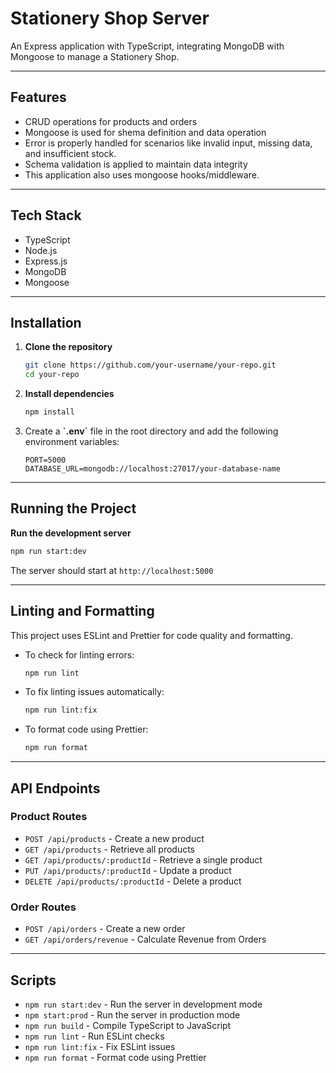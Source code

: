 # Stationery Shop Server

An Express application with TypeScript, integrating MongoDB with Mongoose to manage a Stationery Shop.

---

## Features

- CRUD operations for products and orders
- Mongoose is used for shema definition and data operation
- Error is properly handled for scenarios like invalid input, missing data, and insufficient stock.
- Schema validation is applied to maintain data integrity
- This application also uses mongoose hooks/middleware.

---

## Tech Stack

- TypeScript
- Node.js
- Express.js
- MongoDB
- Mongoose

---

## Installation

1. **Clone the repository**

   ```sh
   git clone https://github.com/your-username/your-repo.git
   cd your-repo
   ```

2. **Install dependencies**

   ```sh
   npm install
   ```

3. Create a **\`.env\`** file in the root directory and add the following environment variables:

   ```env
   PORT=5000
   DATABASE_URL=mongodb://localhost:27017/your-database-name
   ```

---

## Running the Project

**Run the development server**

```sh
npm run start:dev
```

The server should start at `http://localhost:5000`

---

## Linting and Formatting

This project uses ESLint and Prettier for code quality and formatting.

- To check for linting errors:
  ```sh
  npm run lint
  ```
- To fix linting issues automatically:
  ```sh
  npm run lint:fix
  ```
- To format code using Prettier:
  ```sh
  npm run format
  ```

---

## API Endpoints

### Product Routes

- `POST /api/products` - Create a new product
- `GET /api/products` - Retrieve all products
- `GET /api/products/:productId` - Retrieve a single product
- `PUT /api/products/:productId` - Update a product
- `DELETE /api/products/:productId` - Delete a product

### Order Routes

- `POST /api/orders` - Create a new order
- `GET /api/orders/revenue` - Calculate Revenue from Orders

---

## Scripts

- `npm run start:dev` - Run the server in development mode
- `npm start:prod` - Run the server in production mode
- `npm run build` - Compile TypeScript to JavaScript
- `npm run lint` - Run ESLint checks
- `npm run lint:fix` - Fix ESLint issues
- `npm run format` - Format code using Prettier
